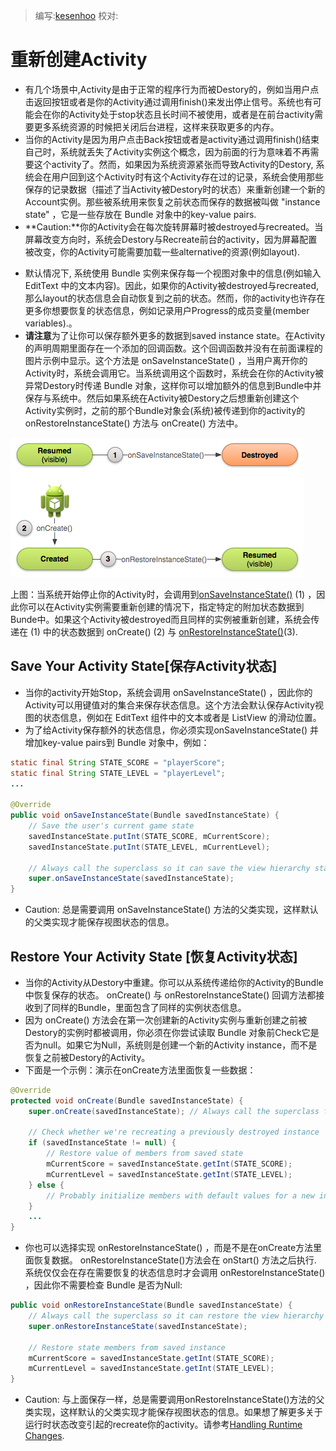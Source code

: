 > 编写:[kesenhoo](https://github.com/kesenhoo)
> 校对:

# 重新创建Activity
* 有几个场景中,Activity是由于正常的程序行为而被Destory的，例如当用户点击返回按钮或者是你的Activity通过调用finish()来发出停止信号。系统也有可能会在你的Activity处于stop状态且长时间不被使用，或者是在前台activity需要更多系统资源的时候把关闭后台进程，这样来获取更多的内存。
* 当你的Activity是因为用户点击Back按钮或者是activity通过调用finish()结束自己时，系统就丢失了Activity实例这个概念，因为前面的行为意味着不再需要这个activity了。然而，如果因为系统资源紧张而导致Activity的Destory, 系统会在用户回到这个Activity时有这个Activity存在过的记录，系统会使用那些保存的记录数据（描述了当Activity被Destory时的状态）来重新创建一个新的Account实例。那些被系统用来恢复之前状态而保存的数据被叫做 "instance state" ，它是一些存放在 Bundle 对象中的key-value pairs.
* **Caution:**你的Activity会在每次旋转屏幕时被destroyed与recreated。当屏幕改变方向时，系统会Destory与Recreate前台的activity，因为屏幕配置被改变，你的Activity可能需要加载一些alternative的资源(例如layout).
<!-- more -->
* 默认情况下, 系统使用 Bundle 实例来保存每一个视图对象中的信息(例如输入EditText 中的文本内容)。因此，如果你的Activity被destroyed与recreated, 那么layout的状态信息会自动恢复到之前的状态。然而，你的activity也许存在更多你想要恢复的状态信息，例如记录用户Progress的成员变量(member variables).。
* **请注意**为了让你可以保存额外更多的数据到saved instance state。在Activity的声明周期里面存在一个添加的回调函数。这个回调函数并没有在前面课程的图片示例中显示。这个方法是 onSaveInstanceState() ，当用户离开你的Activity时，系统会调用它。当系统调用这个函数时，系统会在你的Activity被异常Destory时传递 Bundle 对象，这样你可以增加额外的信息到Bundle中并保存与系统中。然后如果系统在Activity被Destory之后想重新创建这个Activity实例时，之前的那个Bundle对象会(系统)被传递到你的activity的 onRestoreInstanceState() 方法与 onCreate() 方法中。

![basic-lifecycle-savestate](/images/articles/basic-lifecycle-savestate.png)

上图：当系统开始停止你的Activity时，会调用到[onSaveInstanceState()](http://developer.android.com/reference/android/app/Activity.html#onSaveInstanceState(android.os.Bundle)) (1) ，因此你可以在Activity实例需要重新创建的情况下，指定特定的附加状态数据到Bunde中。如果这个Activity被destroyed而且同样的实例被重新创建，系统会传递在 (1) 中的状态数据到 onCreate()  (2) 与 [onRestoreInstanceState()](http://developer.android.com/reference/android/app/Activity.html#onRestoreInstanceState(android.os.Bundle))(3).

## Save Your Activity State[保存Activity状态]
* 当你的activity开始Stop，系统会调用 onSaveInstanceState() ，因此你的Activity可以用键值对的集合来保存状态信息。这个方法会默认保存Activity视图的状态信息，例如在 EditText 组件中的文本或者是 ListView 的滑动位置。
* 为了给Activity保存额外的状态信息，你必须实现onSaveInstanceState() 并增加key-value pairs到 Bundle 对象中，例如：

```java
static final String STATE_SCORE = "playerScore";
static final String STATE_LEVEL = "playerLevel";
...

@Override
public void onSaveInstanceState(Bundle savedInstanceState) {
    // Save the user's current game state
    savedInstanceState.putInt(STATE_SCORE, mCurrentScore);
    savedInstanceState.putInt(STATE_LEVEL, mCurrentLevel);

    // Always call the superclass so it can save the view hierarchy state
    super.onSaveInstanceState(savedInstanceState);
}
```

* Caution: 总是需要调用 onSaveInstanceState() 方法的父类实现，这样默认的父类实现才能保存视图状态的信息。

## Restore Your Activity State [恢复Activity状态]
* 当你的Activity从Destory中重建。你可以从系统传递给你的Activity的Bundle中恢复保存的状态。 onCreate() 与 onRestoreInstanceState() 回调方法都接收到了同样的Bundle，里面包含了同样的实例状态信息。
* 因为 onCreate() 方法会在第一次创建新的Activity实例与重新创建之前被Destory的实例时都被调用，你必须在你尝试读取 Bundle 对象前Check它是否为null。如果它为Null，系统则是创建一个新的Activity instance，而不是恢复之前被Destory的Activity。
* 下面是一个示例：演示在onCreate方法里面恢复一些数据：

```java
@Override
protected void onCreate(Bundle savedInstanceState) {
    super.onCreate(savedInstanceState); // Always call the superclass first

    // Check whether we're recreating a previously destroyed instance
    if (savedInstanceState != null) {
        // Restore value of members from saved state
        mCurrentScore = savedInstanceState.getInt(STATE_SCORE);
        mCurrentLevel = savedInstanceState.getInt(STATE_LEVEL);
    } else {
        // Probably initialize members with default values for a new instance
    }
    ...
}
```

* 你也可以选择实现 onRestoreInstanceState()  ，而是不是在onCreate方法里面恢复数据。 onRestoreInstanceState()方法会在 onStart() 方法之后执行. 系统仅仅会在存在需要恢复的状态信息时才会调用 onRestoreInstanceState() ，因此你不需要检查 Bundle 是否为Null:

```java
public void onRestoreInstanceState(Bundle savedInstanceState) {
    // Always call the superclass so it can restore the view hierarchy
    super.onRestoreInstanceState(savedInstanceState);

    // Restore state members from saved instance
    mCurrentScore = savedInstanceState.getInt(STATE_SCORE);
    mCurrentLevel = savedInstanceState.getInt(STATE_LEVEL);
}
```

* Caution: 与上面保存一样，总是需要调用onRestoreInstanceState()方法的父类实现，这样默认的父类实现才能保存视图状态的信息。如果想了解更多关于运行时状态改变引起的recreate你的activity。请参考[Handling Runtime Changes](http://developer.android.com/guide/topics/resources/runtime-changes.html).
